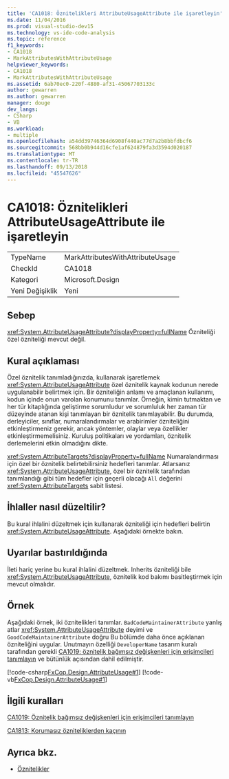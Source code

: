 ```yaml
---
title: 'CA1018: Öznitelikleri AttributeUsageAttribute ile işaretleyin'
ms.date: 11/04/2016
ms.prod: visual-studio-dev15
ms.technology: vs-ide-code-analysis
ms.topic: reference
f1_keywords:
- CA1018
- MarkAttributesWithAttributeUsage
helpviewer_keywords:
- CA1018
- MarkAttributesWithAttributeUsage
ms.assetid: 6ab70ec0-220f-4880-af31-45067703133c
author: gewarren
ms.author: gewarren
manager: douge
dev_langs:
- CSharp
- VB
ms.workload:
- multiple
ms.openlocfilehash: a54dd39746364d6908f440ac77d7a2b8bbfdbcf6
ms.sourcegitcommit: 568bb0b944d16cfe1af624879fa3d3594d020187
ms.translationtype: MT
ms.contentlocale: tr-TR
ms.lasthandoff: 09/13/2018
ms.locfileid: "45547626"
---
```

# <a name="ca1018-mark-attributes-with-attributeusageattribute"></a>CA1018: Öznitelikleri AttributeUsageAttribute ile işaretleyin

|||
|-|-|
|TypeName|MarkAttributesWithAttributeUsage|
|CheckId|CA1018|
|Kategori|Microsoft.Design|
|Yeni Değişiklik|Yeni|

## <a name="cause"></a>Sebep
 <xref:System.AttributeUsageAttribute?displayProperty=fullName> Özniteliği özel özniteliği mevcut değil.

## <a name="rule-description"></a>Kural açıklaması
 Özel öznitelik tanımladığınızda, kullanarak işaretlemek <xref:System.AttributeUsageAttribute> özel öznitelik kaynak kodunun nerede uygulanabilir belirtmek için. Bir özniteliğin anlamı ve amaçlanan kullanımı, kodun içinde onun varolan konumunu tanımlar. Örneğin, kimin tutmaktan ve her tür kitaplığında geliştirme sorumludur ve sorumluluk her zaman tür düzeyinde atanan kişi tanımlayan bir öznitelik tanımlayabilir. Bu durumda, derleyiciler, sınıflar, numaralandırmalar ve arabirimler özniteliğini etkinleştirmeniz gerekir, ancak yöntemler, olaylar veya özellikler etkinleştirmemelisiniz. Kuruluş politikaları ve yordamları, öznitelik derlemelerini etkin olmadığını dikte.

 <xref:System.AttributeTargets?displayProperty=fullName> Numaralandırması için özel bir öznitelik belirtebilirsiniz hedefleri tanımlar. Atlarsanız <xref:System.AttributeUsageAttribute>, özel bir öznitelik tarafından tanımlandığı gibi tüm hedefler için geçerli olacağı `All` değerini <xref:System.AttributeTargets> sabit listesi.

## <a name="how-to-fix-violations"></a>İhlaller nasıl düzeltilir?
 Bu kural ihlalini düzeltmek için kullanarak özniteliği için hedefleri belirtin <xref:System.AttributeUsageAttribute>. Aşağıdaki örnekte bakın.

## <a name="when-to-suppress-warnings"></a>Uyarılar bastırıldığında
 İleti hariç yerine bu kural ihlalini düzeltmek. Inherits özniteliği bile <xref:System.AttributeUsageAttribute>, öznitelik kod bakımı basitleştirmek için mevcut olmalıdır.

## <a name="example"></a>Örnek
 Aşağıdaki örnek, iki öznitelikleri tanımlar. `BadCodeMaintainerAttribute` yanlış atlar <xref:System.AttributeUsageAttribute> deyimi ve `GoodCodeMaintainerAttribute` doğru Bu bölümde daha önce açıklanan özniteliğini uygular. Unutmayın özelliği `DeveloperName` tasarım kuralı tarafından gerekli [CA1019: öznitelik bağımsız değişkenleri için erişimcileri tanımlayın](../code-quality/ca1019-define-accessors-for-attribute-arguments.md) ve bütünlük açısından dahil edilmiştir.

 [!code-csharp[FxCop.Design.AttributeUsage#1](../code-quality/codesnippet/CSharp/ca1018-mark-attributes-with-attributeusageattribute_1.cs)]
 [!code-vb[FxCop.Design.AttributeUsage#1](../code-quality/codesnippet/VisualBasic/ca1018-mark-attributes-with-attributeusageattribute_1.vb)]

## <a name="related-rules"></a>İlgili kuralları
 [CA1019: Öznitelik bağımsız değişkenleri için erişimcileri tanımlayın](../code-quality/ca1019-define-accessors-for-attribute-arguments.md)

 [CA1813: Korumasız özniteliklerden kaçının](../code-quality/ca1813-avoid-unsealed-attributes.md)

## <a name="see-also"></a>Ayrıca bkz.

- [Öznitelikler](/dotnet/standard/design-guidelines/attributes)
